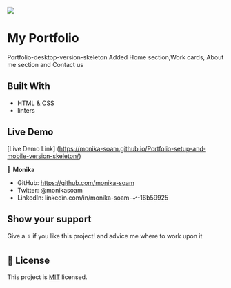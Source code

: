 ![](https://img.shields.io/badge/Microverse-blueviolet)
# My Portfolio

Portfolio-desktop-version-skeleton
Added Home section,Work cards, About me section and Contact us



## Built With

- HTML & CSS
- linters

## Live Demo
[Live Demo Link] (https://monika-soam.github.io/Portfolio-setup-and-mobile-version-skeleton/)

 

👤 **Monika**

- GitHub: https://github.com/monika-soam
- Twitter: @monikasoam
- LinkedIn: linkedin.com/in/monika-soam-✓-16b59925



## Show your support

Give a ⭐️ if you like this project! and advice me where to work upon it


## 📝 License

This project is [MIT](./MIT.md) licensed.

